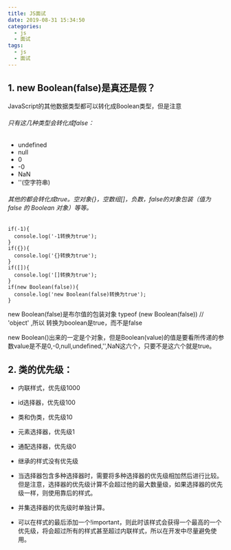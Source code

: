 ```yaml
---
title: JS面试
date: 2019-08-31 15:34:50
categories: 
  - js
  - 面试
tags: 
  - js
  - 面试
---
```

## 1. new Boolean(false)是真还是假？
JavaScript的其他数据类型都可以转化成Boolean类型，但是注意
 <!--more-->
###### 只有这几种类型会转化成false：
* undefined
* null
* 0
* -0
* NaN
* ''(空字符串)

###### 其他的都会转化成true。空对象{}，空数组[]，负数，false的对象包装（值为 false 的 Boolean 对象）等等。
```
if(-1){
  console.log('-1转换为true');
}
if({}){
  console.log('{}转换为true');
}
if([]){
  console.log('[]转换为true');
}
if(new Boolean(false)){
  console.log('new Boolean(false)转换为true');
}

```
new Boolean(false)是布尔值的包装对象    typeof (new Boolean(false))  // 'object'  ,所以 转换为boolean是true，而不是false

new Boolean()出来的一定是个对象，但是Boolean(value)的值是要看所传递的参数value是不是0,-0,null,undefined,'',NaN这六个，只要不是这六个就是true。

## 2. 类的优先级：
* 内联样式，优先级1000

* id选择器，优先级100

* 类和伪类，优先级10

* 元素选择器，优先级1

* 通配选择器，优先级0

* 继承的样式没有优先级

* 当选择器包含多种选择器时，需要将多种选择器的优先级相加然后进行比较。但是注意，选择器的优先级计算不会超过他的最大数量级，如果选择器的优先级一样，则使用靠后的样式。

* 并集选择器的优先级时单独计算。

* 可以在样式的最后添加一个!important，则此时该样式会获得一个最高的一个优先级，将会超过所有的样式甚至超过内联样式，所以在开发中尽量避免使用。

